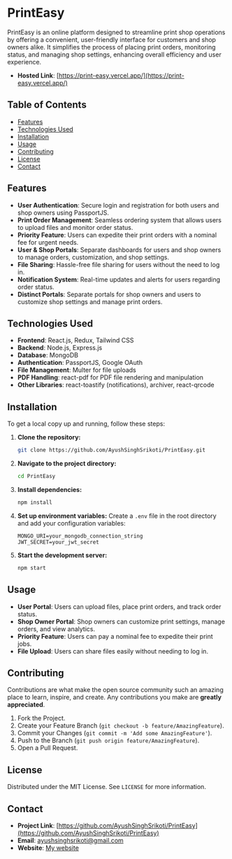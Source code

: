 # PrintEasy

PrintEasy is an online platform designed to streamline print shop operations by offering a convenient, user-friendly interface for customers and shop owners alike. It simplifies the process of placing print orders, monitoring status, and managing shop settings, enhancing overall efficiency and user experience.

- **Hosted Link**: [https://print-easy.vercel.app/](https://print-easy.vercel.app/)

## Table of Contents
- [Features](#features)
- [Technologies Used](#technologies-used)
- [Installation](#installation)
- [Usage](#usage)
- [Contributing](#contributing)
- [License](#license)
- [Contact](#contact)

## Features
- **User Authentication**: Secure login and registration for both users and shop owners using PassportJS.
- **Print Order Management**: Seamless ordering system that allows users to upload files and monitor order status.
- **Priority Feature**: Users can expedite their print orders with a nominal fee for urgent needs.
- **User & Shop Portals**: Separate dashboards for users and shop owners to manage orders, customization, and shop settings.
- **File Sharing**: Hassle-free file sharing for users without the need to log in.
- **Notification System**: Real-time updates and alerts for users regarding order status.
- **Distinct Portals**: Separate portals for shop owners and users to customize shop settings and manage print orders.

## Technologies Used
- **Frontend**: React.js, Redux, Tailwind CSS
- **Backend**: Node.js, Express.js
- **Database**: MongoDB
- **Authentication**: PassportJS, Google OAuth
- **File Management**: Multer for file uploads
- **PDF Handling**: react-pdf for PDF file rendering and manipulation
- **Other Libraries**: react-toastify (notifications), archiver, react-qrcode

## Installation
To get a local copy up and running, follow these steps:

1. **Clone the repository:**
    ```bash
    git clone https://github.com/AyushSinghSrikoti/PrintEasy.git
    ```

2. **Navigate to the project directory:**
    ```bash
    cd PrintEasy
    ```

3. **Install dependencies:**
    ```bash
    npm install
    ```

4. **Set up environment variables:**
    Create a `.env` file in the root directory and add your configuration variables:
    ```plaintext
    MONGO_URI=your_mongodb_connection_string
    JWT_SECRET=your_jwt_secret
    ```

5. **Start the development server:**
    ```bash
    npm start
    ```

## Usage
- **User Portal**: Users can upload files, place print orders, and track order status.
- **Shop Owner Portal**: Shop owners can customize print settings, manage orders, and view analytics.
- **Priority Feature**: Users can pay a nominal fee to expedite their print jobs.
- **File Upload**: Users can share files easily without needing to log in.

## Contributing
Contributions are what make the open source community such an amazing place to learn, inspire, and create. Any contributions you make are **greatly appreciated**.

1. Fork the Project.
2. Create your Feature Branch (`git checkout -b feature/AmazingFeature`).
3. Commit your Changes (`git commit -m 'Add some AmazingFeature'`).
4. Push to the Branch (`git push origin feature/AmazingFeature`).
5. Open a Pull Request.

## License
Distributed under the MIT License. See `LICENSE` for more information.

## Contact
- **Project Link**: [https://github.com/AyushSinghSrikoti/PrintEasy](https://github.com/AyushSinghSrikoti/PrintEasy)
- **Email**: [ayushsinghsrikoti@gmail.com](mailto:ayushsinghsrikoti@gmail.com)
- **Website**: [My website](https://thriving-semolina-bd662b.netlify.app/)
